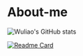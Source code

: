 # About-me


![Wuliao's GitHub stats](https://github-readme-stats.vercel.app/api?username=wuliao&show_icons=true&theme=radical)

[![Readme Card](https://github-readme-stats.vercel.app/api/pin/?username=wuliao97&repo=github-readme-stats)](https://github.com/anuraghazra/github-readme-stats)
